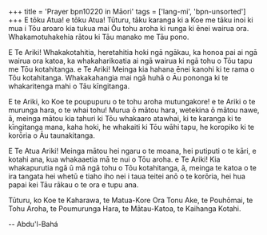 +++
title = 'Prayer bpn10220 in Māori'
tags = ['lang-mi', 'bpn-unsorted']
+++
E tōku Atua! e tōku Atua! Tūturu, tāku karanga ki a Koe me tāku inoi ki mua i Tōu aroaro kia tukua mai Ōu tohu aroha ki runga ki ēnei wairua ora. Whakamotuhakehia rātou ki Tāu manako me Tāu pono. 

E Te Ariki! Whakakotahitia, heretahitia hoki ngā ngākau, ka honoa pai ai ngā wairua ora katoa, ka whakaharikoatia ai ngā wairua ki ngā tohu o Tōu tapu me Tōu kotahitanga. e Te Ariki! Meinga kia hahana ēnei kanohi ki te rama o Tōu kotahitanga. Whakakahangia mai ngā huhā o Āu pononga ki te whakaritenga mahi o Tāu kīngitanga. 

E te Ariki, ko Koe te poupupuru o te tohu aroha mutungakore! e te Ariki o te murunga hara, o te whai tohu! Murua ō mātou hara, wetekina ō mātou nawe, ā, meinga mātou kia tahuri ki Tōu whakaaro atawhai, ki te karanga ki te kīngitanga mana, kaha hoki, he whakaiti ki Tōu wāhi tapu, he koropiko ki te korōria o Āu taunakitanga.

E Te Atua Ariki! Meinga mātou hei ngaru o te moana, hei putiputi o te kāri, e kotahi ana, kua whakaaetia mā te nui o Tōu aroha. e Te Ariki! Kia whakapurutia ngā ū mā ngā tohu o Tōu kotahitanga, ā, meinga te katoa o te ira tangata hei whetū e tiaho iho nei i taua teitei anō o te korōria, hei hua papai kei Tāu rākau o te ora e tupu ana.

Tūturu, ko Koe te Kaharawa, te Matua-Kore Ora Tonu Ake, te Pouhōmai, te Tohu Aroha, te Poumurunga Hara, te Mātau-Katoa, te Kaihanga Kotahi.

-- Abdu'l-Bahá
